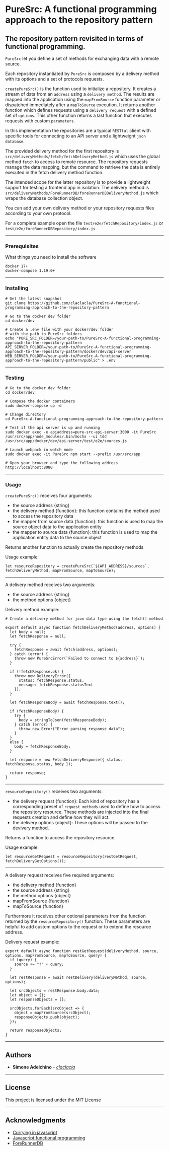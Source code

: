 # PureSrc: A functional programming approach to the repository pattern

## The repository pattern revisited in terms of functional programming.

`PureSrc` let you define a set of methods for exchanging data with a remote source. 

Each repository instantiated by `PureSrc` is composed by a delivery method with its options and a set of protocols requests.

`createPureSrc()` is the function used to initialize a repository. It creates a stream of data from an `address` using a `delivery method`. The results are mapped into the application using the `mapFromSource` function parameter or dispatched immediately after a `mapToSource` execution.
It returns another function which defines requests using a `delivery request` with a defined set of `options`.
This other function returns a last function that executes requests with custom `parameters`.

In this implementation the repositories are a typical `RESTful` client with specific tools for connecting to an API server and a lightweight `json database`. 

The provided delivery method for the first repository is `src/deliveryMethods/fetch/fetchDeliveryMethod.js` which uses the global method `fetch` to access to remote resource. The repository requests manage the data mapping, but the command to retrieve the data is entirely executed in the fetch delivery method function. 

The intended scope for the latter repository is to provide a lightweight support for testing a frontend app in isolation. The delivery method is `src/deliveryMethods/ForeRunnerDB/foreRunnerDBDeliveryMethod.js` which wraps the database collection object.

You can add your own delivery method or your repository requests files according to your own protocol.

For a complete example open the file `test/e2e/fetchRepository/index.js` or `test/e2e/foreRunnerDBRepository/index.js`.

--------------------------------------------------------------------------------

### Prerequisites

What things you need to install the software

```
docker 17+
docker-compose 1.19.0+

```

--------------------------------------------------------------------------------

### Installing

```
# Get the latest snapshot
git clone https://github.com/claclacla/PureSrc-A-functional-programming-approach-to-the-repository-pattern

# Go to the docker dev folder
cd docker/dev

# Create a .env file with your docker/dev folder
# with the path to PureSrc folders
echo "PURE_SRC_FOLDER=/your-path-to/PureSrc-A-functional-programming-approach-to-the-repository-pattern
API_SERVER_FOLDER=/your-path-to/PureSrc-A-functional-programming-approach-to-the-repository-pattern/docker/dev/api-server
WEB_SERVER_FOLDER=/your-path-to/PureSrc-A-functional-programming-approach-to-the-repository-pattern/public" > .env

```

--------------------------------------------------------------------------------

### Testing

```
# Go to the docker dev folder
cd docker/dev

# Compose the docker containers
sudo docker-compose up -d

# Change directory
cd PureSrc-A-functional-programming-approach-to-the-repository-pattern

# Test if the api server is up and running 
sudo docker exec -e apiaddress=pure-src-api-server:3000 -it PureSrc /usr/src/app/node_modules/.bin/mocha --ui tdd /usr/src/app/docker/dev/api-server/test/e2e/sources.js 

# Launch webpack in watch mode
sudo docker exec -it PureSrc npm start --prefix /usr/src/app 

# Open your browser and type the following address
http://localhost:8080

```

--------------------------------------------------------------------------------

### Usage

`createPureSrc()` receives four arguments:
- the source address {string}
- the delivery method {function}: this function contains the method used to 
  access the repository data 
- the mapper from source data {function}: this function is used to map the source object data to the application entity
- the mapper to source data {function}: this function is used to map the application entity data to the source object

Returns another function to actually create the repository methods

Usage example:

```
let resourceRepository = createPureSrc(`${API_ADDRESS}/sources`, fetchDeliveryMethod, mapFromSource, mapToSource);
```

---

A delivery method receives two arguments:
- the source address {string}
- the method options {object}

Delivery method example:

```
# Create a delivery method for json data type using the fetch() method

export default async function fetchDeliveryMethod(address, options) {
  let body = null;
  let fetchResponse = null;

  try {
    fetchResponse = await fetch(address, options);
  } catch (error) {
    throw new PureSrcError(`Failed to connect to ${address}`);
  }

  if (!fetchResponse.ok) {
    throw new DeliveryError({
      status: fetchResponse.status,
      message: fetchResponse.statusText
    });
  }

  let fetchResponseBody = await fetchResponse.text();

  if (fetchResponseBody) {
    try {
      body = stringToJson(fetchResponseBody);
    } catch (error) {
      throw new Error("Error parsing response data");
    }
  }
  else {
    body = fetchResponseBody;
  }

  let response = new FetchDeliveryResponse({ status: fetchResponse.status, body });

  return response;
}
```

---

`resourceRepository()` receives two arguments:
- the delivery request {function}: Each kind of repository has a corresponding preset of `request methods` used to define how to access the repository resource. These methods are injected into the final requests creation and define how they will act. 
- the delivery options {object}: These options will be passed to the devivery method.

Returns a function to access the repository resource

Usage example:

```
let resourceGetRequest = resourceRepository(restGetRequest, fetchDeliveryGetOptions());
```
---

A delivery request receives five required arguments:
- the delivery method {function}
- the source address {string}
- the method options {object}
- mapFromSource {function}
- mapToSource {function}

Furthermore it receives other optional parameters from the function returned by the `resourceRepository()` function. These parameters are helpful to add custom options to the request or to extend the resource address.

Delivery request example:

```
export default async function restGetRequest(deliveryMethod, source, options, mapFromSource, mapToSource, query) {
  if (query) {
    source += "?" + query;
  }

  let restResponse = await restDelivery(deliveryMethod, source, options);

  let srcObjects = restResponse.body.data;
  let object = {};
  let responseObjects = [];

  srcObjects.forEach(srcObject => {
    object = mapFromSource(srcObject);
    responseObjects.push(object);
  });

  return responseObjects;
}
```

--------------------------------------------------------------------------------

## Authors

- **Simone Adelchino** - [_claclacla_](https://twitter.com/_claclacla_)

--------------------------------------------------------------------------------

## License

This project is licensed under the MIT License

--------------------------------------------------------------------------------

## Acknowledgments

- [Currying in javascript](https://medium.com/@kbrainwave/currying-in-javascript-ce6da2d324fe)
- [Javascript functional programming](https://medium.com/javascript-scene/master-the-javascript-interview-what-is-functional-programming-7f218c68b3a0)
- [ForeRunnerDB](https://github.com/Irrelon/ForerunnerDB)
